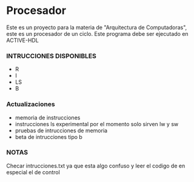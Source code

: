 # Procesador
Este es un proyecto para la materia de "Arquitectura de Computadoras", este es un procesador de un ciclo.
Este programa debe ser ejecutado en ACTIVE-HDL

### INTRUCCIONES DISPONIBLES
- R
- I
- LS
- B

### Actualizaciones
- memoria de instrucciones
- instrucciones ls experimental por el momento solo sirven  lw y sw
- pruebas de intrucciones de memoria
- beta de intrucciones tipo b

### NOTAS
Checar intrucciones.txt ya que esta algo confuso y leer el codigo de en especial el de control

    
